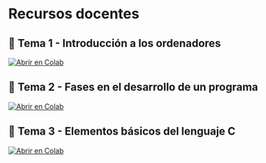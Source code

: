 # Recursos docentes

## 📘 Tema 1 - Introducción a los ordenadores

<a href="https://colab.research.google.com/github/JuliaClementeP/telSI/blob/main/unit1_SSII_alum.ipynb" target="_blank">
  <img src="https://colab.research.google.com/assets/colab-badge.svg" alt="Abrir en Colab"/>
</a>

## 📘 Tema 2 - Fases en el desarrollo de un programa

<a href="https://colab.research.google.com/github/JuliaClementeP/telSI/blob/main/unit2_SSII_alumn.ipynb" target="_blank">
  <img src="https://colab.research.google.com/assets/colab-badge.svg" alt="Abrir en Colab"/>
</a> 

## 📘 Tema 3 - Elementos básicos del lenguaje C

<a href="https://colab.research.google.com/github/JuliaClementeP/telSI/blob/main/unit3_SSII_alumn.ipynb" target="_blank">
  <img src="https://colab.research.google.com/assets/colab-badge.svg" alt="Abrir en Colab"/>
</a> 
